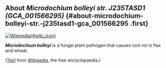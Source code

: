 About *Microdochium bolleyi str. J235TASD1 (GCA\_001566295)* {#about-microdochium-bolleyi-str.-j235tasd1-gca_001566295 .first}
------------------------------------------------------------

[![Wikipedia](/img/wikipedia_logo_v2_en.png){#wiki_icon}](http://en.wikipedia.org/wiki/Microdochium_bolleyi)

***Microdochium bolleyi*** is a fungal plant pathogen that causes root
rot in flax and wheat.

([Text](http://en.wikipedia.org/wiki/Microdochium_bolleyi) from
[Wikipedia](http://en.wikipedia.org/), the free encyclopaedia.)
